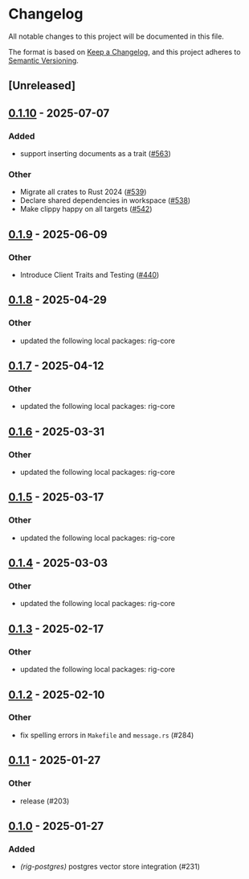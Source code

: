 # Changelog

All notable changes to this project will be documented in this file.

The format is based on [Keep a Changelog](https://keepachangelog.com/en/1.0.0/),
and this project adheres to [Semantic Versioning](https://semver.org/spec/v2.0.0.html).

## [Unreleased]

## [0.1.10](https://github.com/getong/rig/compare/rig-postgres-v0.1.9...rig-postgres-v0.1.10) - 2025-07-07

### Added

- support inserting documents as a trait ([#563](https://github.com/getong/rig/pull/563))

### Other

- Migrate all crates to Rust 2024 ([#539](https://github.com/getong/rig/pull/539))
- Declare shared dependencies in workspace ([#538](https://github.com/getong/rig/pull/538))
- Make clippy happy on all targets ([#542](https://github.com/getong/rig/pull/542))

## [0.1.9](https://github.com/0xPlaygrounds/rig/compare/rig-postgres-v0.1.8...rig-postgres-v0.1.9) - 2025-06-09

### Other

- Introduce Client Traits and Testing ([#440](https://github.com/0xPlaygrounds/rig/pull/440))

## [0.1.8](https://github.com/0xPlaygrounds/rig/compare/rig-postgres-v0.1.7...rig-postgres-v0.1.8) - 2025-04-29

### Other

- updated the following local packages: rig-core

## [0.1.7](https://github.com/0xPlaygrounds/rig/compare/rig-postgres-v0.1.6...rig-postgres-v0.1.7) - 2025-04-12

### Other

- updated the following local packages: rig-core

## [0.1.6](https://github.com/0xPlaygrounds/rig/compare/rig-postgres-v0.1.5...rig-postgres-v0.1.6) - 2025-03-31

### Other

- updated the following local packages: rig-core

## [0.1.5](https://github.com/0xPlaygrounds/rig/compare/rig-postgres-v0.1.4...rig-postgres-v0.1.5) - 2025-03-17

### Other

- updated the following local packages: rig-core

## [0.1.4](https://github.com/0xPlaygrounds/rig/compare/rig-postgres-v0.1.3...rig-postgres-v0.1.4) - 2025-03-03

### Other

- updated the following local packages: rig-core

## [0.1.3](https://github.com/0xPlaygrounds/rig/compare/rig-postgres-v0.1.2...rig-postgres-v0.1.3) - 2025-02-17

### Other

- updated the following local packages: rig-core

## [0.1.2](https://github.com/0xPlaygrounds/rig/compare/rig-postgres-v0.1.1...rig-postgres-v0.1.2) - 2025-02-10

### Other

- fix spelling errors in `Makefile` and `message.rs` (#284)

## [0.1.1](https://github.com/0xPlaygrounds/rig/compare/rig-postgres-v0.1.0...rig-postgres-v0.1.1) - 2025-01-27

### Other

- release (#203)

## [0.1.0](https://github.com/0xPlaygrounds/rig/releases/tag/rig-postgres-v0.1.0) - 2025-01-27

### Added

- *(rig-postgres)* postgres vector store integration (#231)
